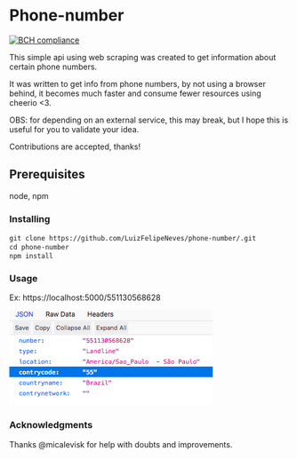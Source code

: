 # Phone-number
[![BCH compliance](https://bettercodehub.com/edge/badge/LuizFelipeNeves/phone-number?branch=master)](https://bettercodehub.com/)

This simple api using web scraping was created to get information about certain phone numbers.

It was written to get info from phone numbers, by not using a browser behind, it becomes much faster and consume fewer resources using cheerio <3.

OBS: for depending on an external service, this may break, but I hope this is useful for you to validate your idea.

Contributions are accepted, thanks!

## Prerequisites
node, npm

### Installing
```
git clone https://github.com/LuizFelipeNeves/phone-number/.git
cd phone-number
npm install

```

### Usage
Ex: https://localhost:5000/551130568628
  
![Export](./img/1.png)


### Acknowledgments
Thanks @micalevisk for help with doubts and improvements. 

